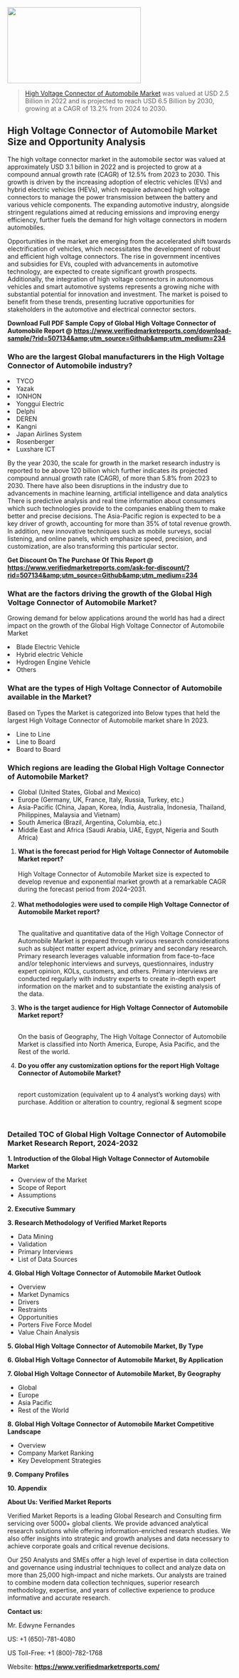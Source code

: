 <img src="https://ffe5etoiles.com/wp-content/uploads/2024/12/MST1-300x171.png" alt="" width="300" height="171" class="alignnone size-medium wp-image-20088" /><blockquote><p><p><a href="https://www.verifiedmarketreports.com/download-sample/?rid=507134&utm_source=Github&utm_medium=234" target="_blank">High Voltage Connector of Automobile Market</a> was valued at USD 2.5 Billion in 2022 and is projected to reach USD 6.5 Billion by 2030, growing at a CAGR of 13.2% from 2024 to 2030.</p></blockquote><p><h2>High Voltage Connector of Automobile Market Size and Opportunity Analysis</h2><p>The high voltage connector market in the automobile sector was valued at approximately USD 3.1 billion in 2022 and is projected to grow at a compound annual growth rate (CAGR) of 12.5% from 2023 to 2030. This growth is driven by the increasing adoption of electric vehicles (EVs) and hybrid electric vehicles (HEVs), which require advanced high voltage connectors to manage the power transmission between the battery and various vehicle components. The expanding automotive industry, alongside stringent regulations aimed at reducing emissions and improving energy efficiency, further fuels the demand for high voltage connectors in modern automobiles.</p><p>Opportunities in the market are emerging from the accelerated shift towards electrification of vehicles, which necessitates the development of robust and efficient high voltage connectors. The rise in government incentives and subsidies for EVs, coupled with advancements in automotive technology, are expected to create significant growth prospects. Additionally, the integration of high voltage connectors in autonomous vehicles and smart automotive systems represents a growing niche with substantial potential for innovation and investment. The market is poised to benefit from these trends, presenting lucrative opportunities for stakeholders in the automotive and electrical connector sectors.</p></p><p class=""><strong>Download Full PDF Sample Copy of Global High Voltage Connector of Automobile Report @ <a href="https://www.verifiedmarketreports.com/download-sample/?rid=507134&amp;utm_source=Github&amp;utm_medium=234" target="_blank">https://www.verifiedmarketreports.com/download-sample/?rid=507134&amp;utm_source=Github&amp;utm_medium=234</a></strong></p><h3 id="" class="">Who are the largest Global manufacturers in the High Voltage Connector of Automobile industry?</h3><p><li>TYCO</li><li> Yazak</li><li> IONHON</li><li> Yonggui Electric</li><li> Delphi</li><li> DEREN</li><li> Kangni</li><li> Japan Airlines System</li><li> Rosenberger</li><li> Luxshare ICT</li></p><div class=""><div class="" dir="" data-message-author-role="" data-message-id="" data-message-model-slug=""><div class=""><div class=""><div class=""><div class="" dir="" data-message-author-role="" data-message-id="" data-message-model-slug=""><div class=""><div class=""><p>By the year 2030, the scale for growth in the market research industry is reported to be above 120 billion which further indicates its projected compound annual growth rate (CAGR), of more than 5.8% from 2023 to 2030. There have also been disruptions in the industry due to advancements in machine learning, artificial intelligence and data analytics There is predictive analysis and real time information about consumers which such technologies provide to the companies enabling them to make better and precise decisions. The Asia-Pacific region is expected to be a key driver of growth, accounting for more than 35% of total revenue growth. In addition, new innovative techniques such as mobile surveys, social listening, and online panels, which emphasize speed, precision, and customization, are also transforming this particular sector.</p><p><strong>Get Discount On The Purchase Of This Report @&nbsp; <a href="https://www.verifiedmarketreports.com/ask-for-discount/?rid=507134&amp;utm_source=Github&amp;utm_medium=234" target="_blank">https://www.verifiedmarketreports.com/ask-for-discount/?rid=507134&amp;utm_source=Github&amp;utm_medium=234</a></strong></p></div></div></div></div></div></div></div></div><h3 id="" class="">What are the factors driving the growth of the Global High Voltage Connector of Automobile Market?</h3><p id="" class="">Growing demand for below applications around the world has had a direct impact on the growth of the Global High Voltage Connector of Automobile Market</p><p id="" class=""><li>Blade Electric Vehicle</li><li> Hybrid electric Vehicle</li><li> Hydrogen Engine Vehicle</li><li> Others</li></p><h3 id="" class="">What are the types of High Voltage Connector of Automobile available in the Market?</h3><p id="" class="">Based on Types the Market is categorized into Below types that held the largest High Voltage Connector of Automobile market share In 2023.</p><p id="" class=""><li>Line to Line</li><li> Line to Board</li><li> Board to Board</li></p><h3 id="" class="">Which regions are leading the Global High Voltage Connector of Automobile Market?</h3><ul><li>Global (United States, Global and Mexico)</li><li>Europe (Germany, UK, France, Italy, Russia, Turkey, etc.)</li><li>Asia-Pacific (China, Japan, Korea, India, Australia, Indonesia, Thailand, Philippines, Malaysia and Vietnam)</li><li>South America (Brazil, Argentina, Columbia, etc.)</li><li>Middle East and Africa (Saudi Arabia, UAE, Egypt, Nigeria and South Africa)</li></ul><p><ol><li><strong>What is the forecast period for High Voltage Connector of Automobile Market report?<br /></strong><br /><span data-sheets-root="1" data-sheets-value="{&quot;1&quot;:2,&quot;2&quot;:&quot;XXXX size is expected to develop revenue and exponential market growth at a remarkable CAGR during the forecast period from 2024&ndash;2030.&quot;}" data-sheets-userformat="{&quot;2&quot;:12674,&quot;4&quot;:{&quot;1&quot;:2,&quot;2&quot;:16776960},&quot;10&quot;:2,&quot;11&quot;:0,&quot;15&quot;:&quot;Arial&quot;,&quot;16&quot;:12}">High Voltage Connector of Automobile Market size is expected to develop revenue and exponential market growth at a remarkable CAGR during the forecast period from 2024&ndash;2031.</span><br /><br /></li><li><strong>What methodologies were used to compile High Voltage Connector of Automobile Market report?<br /><br /></strong><p>The qualitative and quantitative data of the&nbsp;High Voltage Connector of Automobile Market is prepared through various research considerations such as subject matter expert advice, primary and secondary research. Primary research leverages valuable information from face-to-face and/or telephonic interviews and surveys, questionnaires, industry expert opinion, KOLs, customers, and others. Primary interviews are conducted regularly with industry experts to create in-depth expert information on the market and to substantiate the existing analysis of the data.&nbsp;</p></li><li><strong>Who is the target audience for High Voltage Connector of Automobile Market report?<br /><br /></strong><p>On the basis of Geography, The&nbsp;High Voltage Connector of Automobile Market is classified into North America, Europe, Asia Pacific, and the Rest of the world.</p></li><li><strong>Do you offer any customization options for the report High Voltage Connector of Automobile Market?<br /><br /></strong><p>report customization (equivalent up to 4 analyst&rsquo;s working days) with purchase. Addition or alteration to country, regional &amp; segment scope</p><p>&nbsp;</p></li></ol></p><h3 id="" class="">Detailed TOC of Global High Voltage Connector of Automobile Market Research Report, 2024-2032</h3><p id="" class=""><strong>1. Introduction of the Global High Voltage Connector of Automobile Market</strong></p><ul><li>Overview of the Market</li><li>Scope of Report</li><li>Assumptions</li></ul><p id="" class=""><strong>2. Executive Summary</strong></p><p id="" class=""><strong>3. Research Methodology of&nbsp;Verified Market Reports</strong></p><ul><li>Data Mining</li><li>Validation</li><li>Primary Interviews</li><li>List of Data Sources</li></ul><p id="" class=""><strong>4. Global High Voltage Connector of Automobile Market Outlook</strong></p><ul><li>Overview</li><li>Market Dynamics</li><li>Drivers</li><li>Restraints</li><li>Opportunities</li><li>Porters Five Force Model</li><li>Value Chain Analysis</li></ul><p id="" class=""><strong>5. Global High Voltage Connector of Automobile Market, By&nbsp;Type</strong></p><p id="" class=""><strong>6. Global High Voltage Connector of Automobile Market, By Application</strong></p><p id="" class=""><strong>7. Global High Voltage Connector of Automobile Market, By Geography</strong></p><ul><li>Global</li><li>Europe</li><li>Asia Pacific</li><li>Rest of the World</li></ul><p id="" class=""><strong>8. Global High Voltage Connector of Automobile Market Competitive Landscape</strong></p><ul><li>Overview</li><li>Company Market Ranking</li><li>Key Development Strategies</li></ul><p id="" class=""><strong>9. Company Profiles</strong></p><p id="" class=""><strong>10. Appendix</strong></p><p id="" class=""><strong>About Us: Verified Market Reports</strong></p><p id="" class="">Verified Market Reports is a leading Global Research and Consulting firm servicing over 5000+ global clients. We provide advanced analytical research solutions while offering information-enriched research studies. We also offer insights into strategic and growth analyses and data necessary to achieve corporate goals and critical revenue decisions.</p><p id="" class="">Our 250 Analysts and SMEs offer a high level of expertise in data collection and governance using industrial techniques to collect and analyze data on more than 25,000 high-impact and niche markets. Our analysts are trained to combine modern data collection techniques, superior research methodology, expertise, and years of collective experience to produce informative and accurate research.</p><p id="" class=""><strong>Contact us:</strong></p><p id="" class="">Mr. Edwyne Fernandes</p><p id="" class="">US: +1 (650)-781-4080</p><p id="" class="">US Toll-Free: +1 (800)-782-1768</p><p id="" class="">Website: <a target="" data-test-app-aware-link=""><strong>https://www.verifiedmarketreports.com/</strong></a></p>
